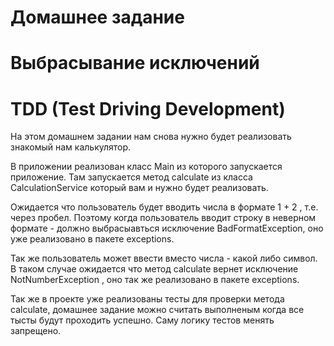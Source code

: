 # Домашнее задание
# Выбрасывание исключений
# TDD (Test Driving Development)

На этом домашнем задании нам снова нужно будет реализовать знакомый нам калькулятор. 

В приложении реализован класс Main из которого запускается приложение. Там запускается метод calculate из класса 
CalculationService который вам и нужно будет реализовать. 

Ожидается что пользователь будет вводить числа в формате 1 + 2 , т.е. через пробел. Поэтому когда пользователь 
вводит строку в неверном формате - должно выбрасыавться исключение BadFormatException, оно уже реализовано в пакете 
exceptions. 

Так же пользователь может ввести вместо числа - какой либо символ. В таком случае ожидается что метод calculate 
вернет исключение NotNumberException , оно так же реализовано в пакете exceptions. 

Так же в проекте уже реализованы тесты для проверки метода calculate, домашнее задание можно считать выполненым 
когда все тысты будут проходить успешно. Саму логику тестов менять запрещено. 
